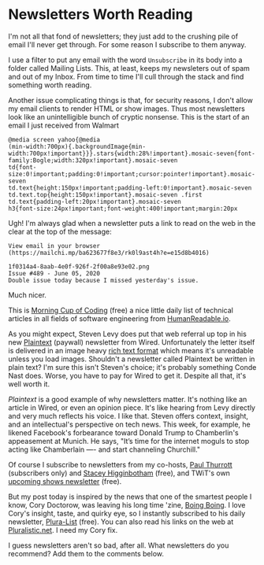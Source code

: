 # Newsletters Worth Reading

I'm not all that fond of newsletters; they just add to the crushing pile of email I'll never get through. For some reason I subscribe to them anyway. 
<!--more-->
I use a filter to put any email with the word `Unsubscribe` in its body into a folder called Mailing Lists. This, at least, keeps my newsleters out of spam and out of my Inbox. From time to time I'll cull through the stack and find something worth reading. 

Another issue complicating things is that, for security reasons, I don't allow my email clients to render HTML or show images. Thus most newsletters look like an unintelligible bunch of cryptic nonsense. This is the start of an email I just received from Walmart

```
@media screen yahoo{@media
(min-width:700px){.backgroundImage{min-width:700px!important}}}.stars{width:28%!important}.mosaic-seven{font-family:Bogle;width:320px!important}.mosaic-seven
td{font-size:0!important;padding:0!important;cursor:pointer!important}.mosaic-seven
td.text{height:150px!important;padding-left:0!important}.mosaic-seven
td.text.top{height:150px!important}.mosaic-seven .first
td.text{padding-left:20px!important}.mosaic-seven
h3{font-size:24px!important;font-weight:400!important;margin:20px

```

Ugh! I'm always glad when a newsletter puts a link to read on the web in the clear at the top of the message:

```
View email in your browser (https://mailchi.mp/ba623677f8e3/rk0l9ast4h?e=e15d8b4016)

1f0314a4-8aab-4e0f-926f-2f00a8e93e02.png
Issue #489 - June 05, 2020
Double issue today because I missed yesterday's issue.
```

Much nicer.

This is [Morning Cup of Coding](https://morningcupofcoding.com/) (free) a nice little daily list of technical articles in all fields of software engineering from [HumanReadable.io](https://humanreadable.io). 

As you might expect, Steven Levy does put that web referral up top in his new [Plaintext](https://subscribe.wired.com/subscribe/splits/wired/WIR_STEVEN_LEVY?source=EDT_WIR_ARTICLE_SUBSCRIBE_LINK_0_STEVEN_LEVY_ZZ) (paywall) newsletter from Wired. Unfortunately the letter itself is delivered in an image heavy [rich text format](https://support.office.com/en-us/article/change-the-message-format-to-html-rich-text-format-or-plain-text-338a389d-11da-47fe-b693-cf41f792fefa) which means it's unreadable unless you load images. Shouldn't a newsletter called Plaintext be written in plain text? I'm sure this isn't Steven's choice; it's probably something Conde Nast does. Worse, you have to pay for Wired to get it. Despite all that, it's well worth it. 

*Plaintext* is a good example of why newsletters matter. It's nothing like an article in Wired, or even an opinion piece. It's like hearing from Levy directly and very much reflects his voice. I like that. Steven offers context, insight, and an intellectual's perspective on tech news. This week, for example, he likened Facebook's forbearance toward Donald Trump to Chamberlin's appeasement at Munich. He says, "It’s time for the internet moguls to stop acting like Chamberlain —- and start channeling Churchill."

Of course I subscribe to newsletters from my co-hosts, [Paul Thurrott](https://www.thurrott.com/register) (subscribers only) and [Stacey Higginbotham](https://staceyoniot.com) (free), and TWiT's own [upcoming shows newsletter](https://twit.tv/newsletter) (free).

But my post today is inspired by the news that one of the smartest people I know, Cory Doctorow, was leaving his long time 'zine, [Boing Boing](https://boingboing.net). I love Cory's insight, taste, and quirky eye, so I instantly subscribed to his daily newsletter, [Plura-List](https://mail.flarn.com/mailman/listinfo/plura-list/) (free). You can also read his links on the web at [Pluralistic.net](https://pluralistic.net). I need my Cory fix.

I guess newsletters aren't so bad, after all. What newsletters do you recommend? Add them to the comments below.


